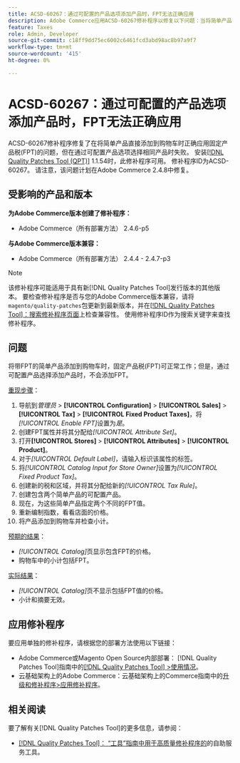 ```yaml
---
title: ACSD-60267：通过可配置的产品选项添加产品时，FPT无法正确应用
description: Adobe Commerce应用ACSD-60267修补程序以修复以下问题：当将简单产品直接添加到购物车时，会正确应用固定产品税(FPT)，但是在通过可配置产品选项选择相同产品时失败。
feature: Taxes
role: Admin, Developer
source-git-commit: c18ff9dd75ec6002c6461fcd3abd98ac8b97a9f7
workflow-type: tm+mt
source-wordcount: '415'
ht-degree: 0%

---
```


# ACSD-60267：通过可配置的产品选项添加产品时，FPT无法正确应用

ACSD-60267修补程序修复了在将简单产品直接添加到购物车时正确应用固定产品税(FPT)的问题，但在通过可配置产品选项选择相同产品时失败。 安装[[!DNL Quality Patches Tool (QPT)]](https://experienceleague.adobe.com/docs/commerce-operations/tools/quality-patches-tool/usage.html) 1.1.54时，此修补程序可用。 修补程序ID为ACSD-60267。 请注意，该问题计划在Adobe Commerce 2.4.8中修复。

## 受影响的产品和版本

**为Adobe Commerce版本创建了修补程序：**

* Adobe Commerce（所有部署方法） 2.4.6-p5

**与Adobe Commerce版本兼容：**

* Adobe Commerce（所有部署方法） 2.4.4 - 2.4.7-p3

>[!NOTE]
>
>该修补程序可能适用于具有新[!DNL Quality Patches Tool]发行版本的其他版本。 要检查修补程序是否与您的Adobe Commerce版本兼容，请将`magento/quality-patches`包更新到最新版本，并在[[!DNL Quality Patches Tool]：搜索修补程序页面](https://experienceleague.adobe.com/tools/commerce-quality-patches/index.html)上检查兼容性。 使用修补程序ID作为搜索关键字来查找修补程序。

## 问题

将带FPT的简单产品添加到购物车时，固定产品税(FPT)可正常工作；但是，通过可配置产品选择添加产品时，不会添加FPT。

<u>重现步骤</u>：

1. 导航到&#x200B;*管理员* > **[!UICONTROL Configuration]** > **[!UICONTROL Sales]** > **[!UICONTROL Tax]** > **[!UICONTROL Fixed Product Taxes]**，将&#x200B;*[!UICONTROL Enable FPT]*&#x200B;设置为&#x200B;*是*。
1. 创建FPT属性并将其分配给&#x200B;*[!UICONTROL Attribute Set]*。
1. 打开&#x200B;**[!UICONTROL Stores]** > **[!UICONTROL Attributes]** > **[!UICONTROL Product]**。
1. 对于&#x200B;*[!UICONTROL Default Label]*，请输入标识该属性的标签。
1. 将&#x200B;*[!UICONTROL Catalog Input for Store Owner]*&#x200B;设置为&#x200B;*[!UICONTROL Fixed Product Tax]*。
1. 创建新的税和区域，并将其分配给新的&#x200B;*[!UICONTROL Tax Rule]*。
1. 创建包含两个简单产品的可配置产品。
1. 现在，为这些简单产品指定两个不同的FPT值。
1. 重新编制指数，看看店面的价格。
1. 将产品添加到购物车并检查小计。

<u>预期的结果</u>：

* *[!UICONTROL Catalog]*&#x200B;页显示包含FPT的价格。
* 购物车中的小计包括FPT。

<u>实际结果</u>：

* *[!UICONTROL Catalog]*&#x200B;页不显示包括FPT值的价格。
* 小计和摘要无效。

## 应用修补程序

要应用单独的修补程序，请根据您的部署方法使用以下链接：

* Adobe Commerce或Magento Open Source内部部署： [!DNL Quality Patches Tool]指南中的[[!DNL Quality Patches Tool] >使用情况](/help/tools/quality-patches-tool/usage.md)。
* 云基础架构上的Adobe Commerce：云基础架构上的Commerce指南中的[升级和修补程序>应用修补程序](https://experienceleague.adobe.com/docs/commerce-cloud-service/user-guide/develop/upgrade/apply-patches.html)。

## 相关阅读

要了解有关[!DNL Quality Patches Tool]的更多信息，请参阅：

* [[!DNL Quality Patches Tool]： “工具”指南中用于高质量修补程序的](/help/tools/quality-patches-tool/quality-patches-tool-to-self-serve-quality-patches.md)的自助服务工具。

